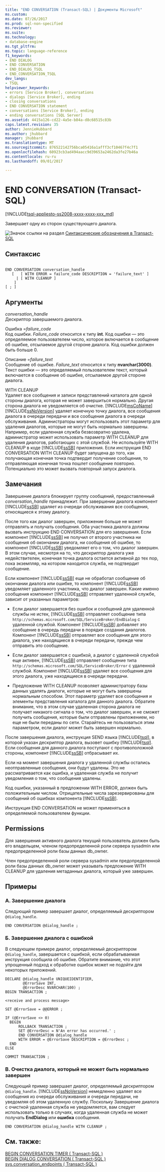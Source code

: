 ```yaml
---
title: "END CONVERSATION (Transact-SQL) | Документы Microsoft"
ms.custom: 
ms.date: 07/26/2017
ms.prod: sql-non-specified
ms.reviewer: 
ms.suite: 
ms.technology:
- database-engine
ms.tgt_pltfrm: 
ms.topic: language-reference
f1_keywords:
- END DIALOG
- END CONVERSATION
- END_DIALOG_TSQL
- END_CONVERSATION_TSQL
dev_langs:
- TSQL
helpviewer_keywords:
- errors [Service Broker], conversations
- dialogs [Service Broker], ending
- closing conversations
- END CONVERSATION statement
- conversations [Service Broker], ending
- ending conversations [SQL Server]
ms.assetid: 4415a126-cd22-4a5e-b84a-d8c68515c83b
caps.latest.revision: 35
author: JennieHubbard
ms.author: jhubbard
manager: jhubbard
ms.translationtype: MT
ms.sourcegitcommit: 876522142756bca05416a1afff3cf10467f4c7f1
ms.openlocfilehash: 60923cb3ad494aacc9d39653a2462da3fe27b46a
ms.contentlocale: ru-ru
ms.lasthandoff: 09/01/2017

---
```

# <a name="end-conversation-transact-sql"></a>END CONVERSATION (Transact-SQL)
[!INCLUDE[tsql-appliesto-ss2008-xxxx-xxxx-xxx_md](../../includes/tsql-appliesto-ss2008-xxxx-xxxx-xxx-md.md)]

  Завершает одну из сторон существующего диалога.  
  
 ![Значок ссылки на раздел](../../database-engine/configure-windows/media/topic-link.gif "Значок ссылки на раздел") [Синтаксические обозначения в Transact-SQL](../../t-sql/language-elements/transact-sql-syntax-conventions-transact-sql.md)  
  
## <a name="syntax"></a>Синтаксис  
  
```  
  
END CONVERSATION conversation_handle  
   [   [ WITH ERROR = failure_code DESCRIPTION = 'failure_text' ]  
     | [ WITH CLEANUP ]  
    ]  
[ ; ]  
```  
  
## <a name="arguments"></a>Аргументы  
 *conversation_handle*  
 Дескриптор завершаемого диалога.  
  
 Ошибка =*failure_code*  
 Код ошибки. *Failure_code* относится к типу **int**. Код ошибки — это определяемое пользователем число, которое включается в сообщение об ошибке, отсылаемое другой стороне диалога. Код ошибки должен быть больше 0.  
  
 Описание =*failure_text*  
 Сообщение об ошибке. *Failure_text* относится к типу **nvarchar(3000)**. Текст ошибки — это определяемый пользователем текст, который включается в сообщение об ошибке, отсылаемое другой стороне диалога.  
  
 WITH CLEANUP  
 Удаляет все сообщения и записи представлений каталога для одной стороны диалога, которая не может завершиться нормально. Другая сторона диалога не уведомляется об очистке. [!INCLUDE[msCoName](../../includes/msconame-md.md)][!INCLUDE[ssNoVersion](../../includes/ssnoversion-md.md)] удаляет конечную точку диалога, все сообщения диалога в очереди передачи и все сообщения диалога в очереди обслуживания. Администраторы могут использовать этот параметр для удаления диалогов, которые не могут быть нормально завершены. Например, если удаленная служба безвозвратно удалена, администратор может использовать параметр WITH CLEANUP для удаления диалогов, работающих с этой службой. Не используйте WITH CLEANUP в коде [!INCLUDE[ssSB](../../includes/sssb-md.md)] приложения. Если инструкция END CONVERSATION WITH CLEANUP будет запущена до того, как получающая конечная точка подтвердит получение сообщения, то отправляющая конечная точка пошлет сообщение повторно. Потенциально это может вызвать повторный запуск диалога.  
  
## <a name="remarks"></a>Замечания  
 Завершение диалога блокирует группу сообщений, предоставленный *conversation_handle* принадлежит. При завершении диалога компонент [!INCLUDE[ssSB](../../includes/sssb-md.md)] удаляет из очереди обслуживания все сообщения, относящиеся к этому диалогу.  
  
 После того как диалог завершен, приложение больше не может отправлять и получать сообщения. Оба участника диалога должны вызвать инструкцию END CONVERSATION для его завершения. Если компонент [!INCLUDE[ssSB](../../includes/sssb-md.md)] не получил от второго участника ни сообщения об окончании диалога, ни сообщения об ошибке, то компонент [!INCLUDE[ssSB](../../includes/sssb-md.md)] уведомляет его о том, что диалог завершен. В этом случае, несмотря на то, что дескриптор диалога уже недействителен, конечная точка диалога остается активной до тех пор, пока экземпляр, на котором находится служба, не подтвердит сообщение.  
  
 Если компонент [!INCLUDE[ssSB](../../includes/sssb-md.md)] еще не обработал сообщение об окончании диалога или ошибке, то компонент [!INCLUDE[ssSB](../../includes/sssb-md.md)] уведомляет удаленного участника, что диалог завершен. Какие именно сообщения компонент [!INCLUDE[ssSB](../../includes/sssb-md.md)] отправляет удаленной службе, зависит от указанных параметров:  
  
-   Если диалог завершается без ошибок и сообщений для удаленной службы не истек, [!INCLUDE[ssSB](../../includes/sssb-md.md)] отправляет сообщение типа `http://schemas.microsoft.com/SQL/ServiceBroker/EndDialog` с удаленной службой. Компонент [!INCLUDE[ssSB](../../includes/sssb-md.md)] добавляет это сообщение в очередь передачи в порядке создания диалогов. Компонент [!INCLUDE[ssSB](../../includes/sssb-md.md)] отправляет все сообщения для этого диалога, уже находящиеся в очереди передачи, прежде чем отправить это сообщение.  
  
-   Если диалог завершается с ошибкой, а диалог с удаленной службой еще активен, [!INCLUDE[ssSB](../../includes/sssb-md.md)] отправляет сообщение типа `http://schemas.microsoft.com/SQL/ServiceBroker/Error` с удаленной службой. Компонент [!INCLUDE[ssSB](../../includes/sssb-md.md)] удаляет все сообщения для этого диалога, уже находящиеся в очереди передачи.  
  
-   Предложение WITH CLEANUP позволяет администратору базы данных удалять диалоги, которые не могут быть завершены нормальным способом. Этот параметр удаляет все сообщения и элементы представления каталога для данного диалога. Обратите внимание, что в этом случае удаленная сторона диалога не получает никакого сигнала о том, что диалог завершен, и не сможет получить сообщения, которые были отправлены приложением, но еще не были переданы по сети. Старайтесь не пользоваться этим параметром, если диалог может быть завершен нормально.  
  
 После завершения диалога, инструкция SEND языка [!INCLUDE[tsql](../../includes/tsql-md.md)], в которой указан дескриптор диалога, вызовет ошибку [!INCLUDE[tsql](../../includes/tsql-md.md)]. Если сообщения для данного диалога поступают с противоположной стороны, компонент [!INCLUDE[ssSB](../../includes/sssb-md.md)] отбрасывает их.  
  
 Если на момент завершения диалога у удаленной службы остались неотправленные сообщения, они будут удалены. Это не рассматривается как ошибка, и удаленная служба не получит уведомления о том, что сообщения удалены.  
  
 Код ошибки, указанный в предложении WITH ERROR, должен быть положительным числом. Отрицательные числа зарезервированы для сообщений об ошибках компонента [!INCLUDE[ssSB](../../includes/sssb-md.md)].  
  
 Инструкция END CONVERSATION не может применяться в определяемой пользователем функции.  
  
## <a name="permissions"></a>Permissions  
 Для завершения активного диалога текущий пользователь должен быть его владельцем, членом предопределенной роли сервера sysadmin или предопределенной роли базы данных db_owner.  
  
 Член предопределенной роли сервера sysadmin или предопределенной роли базы данных db_owner может указывать предложение WITH CLEANUP для удаления метаданных диалога, который уже завершен.  
  
## <a name="examples"></a>Примеры  
  
### <a name="a-ending-a-conversation"></a>A. Завершение диалога  
 Следующий пример завершает диалог, определяемый дескриптором `@dialog_handle`.  
  
```  
END CONVERSATION @dialog_handle ;  
```  
  
### <a name="b-ending-a-conversation-with-an-error"></a>Б. Завершение диалога с ошибкой  
 В следующем примере диалог, определяемый дескриптором `@dialog_handle`, завершается с ошибкой, если обрабатываемая инструкция сообщила об ошибке. Обратите внимание, что этот упрощенный подход к обработке ошибок может не подойти для некоторых приложений.  
  
```  
DECLARE @dialog_handle UNIQUEIDENTIFIER,  
        @ErrorSave INT,  
        @ErrorDesc NVARCHAR(100) ;  
BEGIN TRANSACTION ;  
  
<receive and process message>  
  
SET @ErrorSave = @@ERROR ;  
  
IF (@ErrorSave <> 0)  
  BEGIN  
      ROLLBACK TRANSACTION ;  
      SET @ErrorDesc = N'An error has occurred.' ;  
      END CONVERSATION @dialog_handle   
      WITH ERROR = @ErrorSave DESCRIPTION = @ErrorDesc ;  
  END  
ELSE  
  
COMMIT TRANSACTION ;  
```  
  
### <a name="c-cleaning-up-a-conversation-that-cannot-complete-normally"></a>В. Очистка диалога, который не может быть нормально завершен  
 Следующий пример завершает диалог, определяемый дескриптором `@dialog_handle`. [!INCLUDE[ssNoVersion](../../includes/ssnoversion-md.md)] немедленно удаляет все сообщения из очереди обслуживания и очереди передачи, не уведомляя об этом удаленную службу. Поскольку Завершение диалога с очисткой удаленная служба не уведомляется, вам следует использовать только в случаях, когда удаленная служба не может получать **EndDialog** или **ошибка** сообщения.  
  
```  
END CONVERSATION @dialog_handle WITH CLEANUP ;  
```  
  
## <a name="see-also"></a>См. также:  
 [BEGIN CONVERSATION TIMER &#40; Transact-SQL &#41;](../../t-sql/statements/begin-conversation-timer-transact-sql.md)   
 [BEGIN DIALOG CONVERSATION &#40; Transact-SQL &#41;](../../t-sql/statements/begin-dialog-conversation-transact-sql.md)   
 [sys.conversation_endpoints &#40; Transact-SQL &#41;](../../relational-databases/system-catalog-views/sys-conversation-endpoints-transact-sql.md)  
  
  

